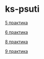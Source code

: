 # ks-psuti

[5 практика](https://github.com/xinqrmn/ks-psuti/tree/main/Web%20programming/psuti-5)

[6 практика](https://github.com/xinqrmn/ks-psuti/tree/main/Web%20programming/psuti-6)

[8 практика](https://github.com/xinqrmn/ks-psuti/tree/main/Web%20programming/psuti-8)

[9 практика](https://github.com/xinqrmn/ks-psuti/tree/main/Web%20programming/psuti-9)
